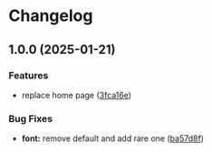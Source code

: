# Changelog

## 1.0.0 (2025-01-21)


### Features

* replace home page ([3fca16e](https://github.com/dicadev/test-release-please/commit/3fca16e7d9704b2bd06ff7ae0b25a732459befc6))


### Bug Fixes

* **font:** remove default and add rare one ([ba57d8f](https://github.com/dicadev/test-release-please/commit/ba57d8f89bad807594a6c3cc5746b5a75bf06679))
